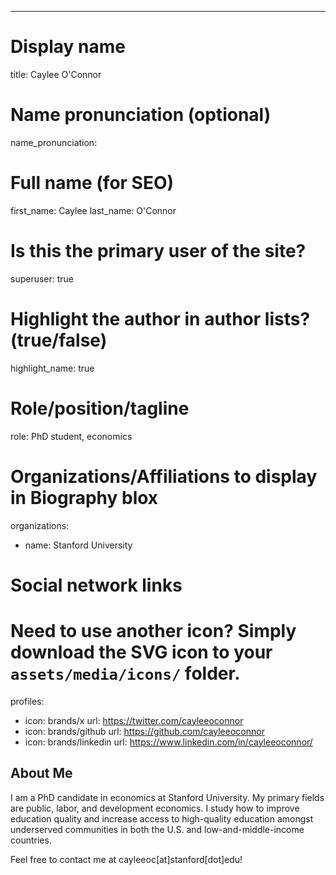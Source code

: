 ---
# Display name
title: Caylee O'Connor

# Name pronunciation (optional)
name_pronunciation: 

# Full name (for SEO)
first_name: Caylee
last_name: O'Connor

# Is this the primary user of the site?
superuser: true

# Highlight the author in author lists? (true/false)
highlight_name: true

# Role/position/tagline
role: PhD student, economics

# Organizations/Affiliations to display in Biography blox
organizations:
  - name: Stanford University

# Social network links
# Need to use another icon? Simply download the SVG icon to your `assets/media/icons/` folder.
profiles:
  - icon: brands/x
    url: https://twitter.com/cayleeoconnor
  - icon: brands/github
    url: https://github.com/cayleeoconnor
  - icon: brands/linkedin
    url: https://www.linkedin.com/in/cayleeoconnor/

## About Me

I am a PhD candidate in economics at Stanford University. My primary fields are public, labor, and development economics. I study how to improve education quality and increase access to high-quality education amongst underserved communities in both the U.S. and low-and-middle-income countries.

Feel free to contact me at cayleeoc[at]stanford[dot]edu!
